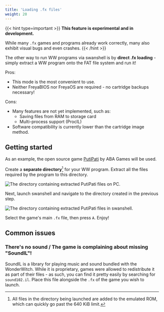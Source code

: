 ```yaml
---
title: 'Loading .fx files'
weight: 20
---
```


{{< hint type=important >}}
**This feature is experimental and in development.**

While many `.fx` games and programs already work correctly, many also exhibit visual bugs and even crashes.
{{< /hint >}}

The other way to run WW programs via swanshell is by **direct .fx loading** - simply extract a WW program onto the FAT file system and run it!

Pros:

* This mode is the most convenient to use.
* Neither FreyaBIOS nor FreyaOS are required - no cartridge backups necessary!

Cons:

* Many features are not yet implemented, such as:
  * Saving files from RAM to storage card
  * Multi-process support (ProcIL)
* Software compatibility is currently lower than the cartridge image method.

## Getting started

As an example, the open source game [PutiPati](https://www.asahi-net.or.jp/~cs8k-cyu/ww/putipati.html) by ABA Games will be used.

Create a **separate directory**[^sepdir] for your WW program. Extract all the files required by the program to this directory.

[^sepdir]: All files in the directory being launched are added to the emulated ROM, which can quickly go past the 640 KiB limit.

![The directory containing extracted PutiPati files on PC.](/swanshell/img/wwfxguide1.png)

Next, launch swanshell and navigate to the directory created in the previous step.

![The directory containing extracted PutiPati files in swanshell.](/swanshell/img/wwfxguide2.png)

Select the game's main `.fx` file, then press `A`. Enjoy!

## Common issues

### There's no sound / The game is complaining about missing "SoundIL"!

SoundIL is a library for playing music and sound bundled with the WonderWitch. While it is proprietary, games were allowed to redistribute it as part of their files - as such, you can find it pretty easily by searching for `sound102.il`. Place this file alongside the `.fx` of the game you wish to launch.